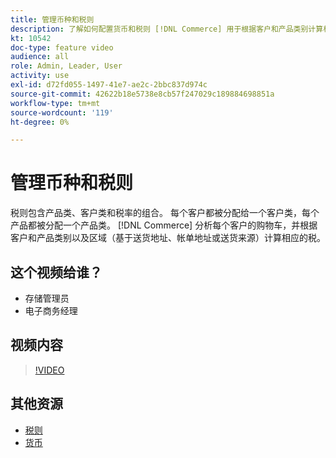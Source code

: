 ```yaml
---
title: 管理币种和税则
description: 了解如何配置货币和税则 [!DNL Commerce] 用于根据客户和产品类别计算相应的税。
kt: 10542
doc-type: feature video
audience: all
role: Admin, Leader, User
activity: use
exl-id: d72fd055-1497-41e7-ae2c-2bbc837d974c
source-git-commit: 42622b18e5738e8cb57f247029c189884698851a
workflow-type: tm+mt
source-wordcount: '119'
ht-degree: 0%

---
```


# 管理币种和税则

税则包含产品类、客户类和税率的组合。 每个客户都被分配给一个客户类，每个产品都被分配一个产品类。 [!DNL Commerce] 分析每个客户的购物车，并根据客户和产品类别以及区域（基于送货地址、帐单地址或送货来源）计算相应的税。

## 这个视频给谁？

- 存储管理员
- 电子商务经理

## 视频内容

>[!VIDEO](https://video.tv.adobe.com/v/343657?quality=12&learn=on)

## 其他资源

- [税则](https://docs.magento.com/user-guide/tax/tax-rules.html)
- [货币](https://docs.magento.com/user-guide/stores/currency.html)
